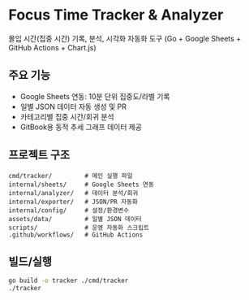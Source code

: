 # Focus Time Tracker & Analyzer

몰입 시간(집중 시간) 기록, 분석, 시각화 자동화 도구 (Go + Google Sheets + GitHub Actions + Chart.js)

## 주요 기능
- Google Sheets 연동: 10분 단위 집중도/라벨 기록
- 일별 JSON 데이터 자동 생성 및 PR
- 카테고리별 집중 시간/회귀 분석
- GitBook용 동적 추세 그래프 데이터 제공

## 프로젝트 구조
```
cmd/tracker/         # 메인 실행 파일
internal/sheets/     # Google Sheets 연동
internal/analyzer/   # 데이터 분석/회귀
internal/exporter/   # JSON/PR 자동화
internal/config/     # 설정/환경변수
assets/data/         # 일별 JSON 데이터
scripts/             # 운영 자동화 스크립트
.github/workflows/   # GitHub Actions
```

## 빌드/실행
```sh
go build -o tracker ./cmd/tracker
./tracker
``` 